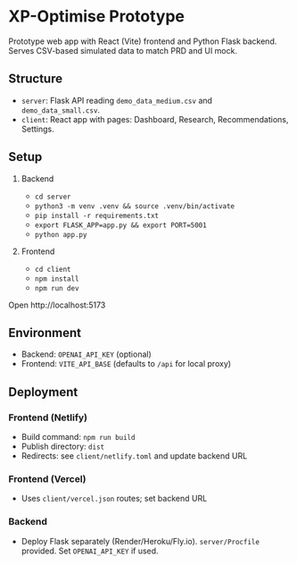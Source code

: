 # XP-Optimise Prototype

Prototype web app with React (Vite) frontend and Python Flask backend. Serves CSV-based simulated data to match PRD and UI mock.

## Structure
- `server`: Flask API reading `demo_data_medium.csv` and `demo_data_small.csv`.
- `client`: React app with pages: Dashboard, Research, Recommendations, Settings.

## Setup
1. Backend
   - `cd server`
   - `python3 -m venv .venv && source .venv/bin/activate`
   - `pip install -r requirements.txt`
   - `export FLASK_APP=app.py && export PORT=5001`
   - `python app.py`

2. Frontend
   - `cd client`
   - `npm install`
   - `npm run dev`

Open http://localhost:5173

## Environment
- Backend: `OPENAI_API_KEY` (optional)
- Frontend: `VITE_API_BASE` (defaults to `/api` for local proxy)

## Deployment
### Frontend (Netlify)
- Build command: `npm run build`
- Publish directory: `dist`
- Redirects: see `client/netlify.toml` and update backend URL

### Frontend (Vercel)
- Uses `client/vercel.json` routes; set backend URL

### Backend
- Deploy Flask separately (Render/Heroku/Fly.io). `server/Procfile` provided. Set `OPENAI_API_KEY` if used.


